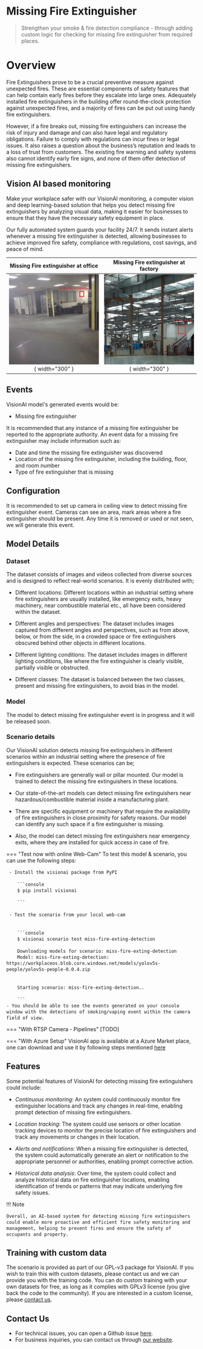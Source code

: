 # Missing Fire Extinguisher

> Strengthen your smoke & fire detection compliance - through adding custom logic for checking for missing fire extinguisher from required places.

# Overview
Fire Extinguishers prove to be a crucial preventive measure against unexpected fires. These are essential components of safety features that can help contain early fires before they escalate into large ones. Adequately installed fire extinguishers in the building offer round-the-clock protection against unexpected fires, and a majority of fires can be put out using handy fire extinguishers.

However, if a fire breaks out, missing fire extinguishers can increase the risk of injury and damage and can also have legal and regulatory obligations. Failure to comply with regulations can incur fines or legal issues. It also raises a question about the business’s reputation and leads to a loss of trust from customers. The existing fire warning and safety systems also cannot identify early fire signs, and none of them offer detection of missing fire extinguishers.


## Vision AI based monitoring

Make your workplace safer with our VisionAI monitoring, a computer vision and deep learning-based solution that helps you detect missing fire extinguishers by analyzing visual data, making it easier for businesses to ensure that they have the necessary safety equipment in place.

Our fully automated system guards your facility 24/7. It sends instant alerts whenever a missing fire extinguisher is detected, allowing businesses to achieve improved fire safety, compliance with regulations, cost savings, and peace of mind. 

Missing Fire extinguisher at office            |  Missing Fire extinguisher at factory  
    :-------------------------:|:-------------------------:
    ![Fire extinguisher](https://github.com/visionify/visionai-images/raw/main/visionai-images/missing-fire-exting.jpg "Detection of missing fire extinguisher!"){ width="300" }  |  ![Fire extinguisher](https://github.com/visionify/visionai-images/raw/main/visionai-images/missing-fire-exting2.jpg "Detection of missing fire extinguisher!"){ width="300" }

## Events

VisionAI model's generated events would be:

- Missing fire extinguisher

It is recommended that any instance of a missing fire extinguisher be reported to the appropriate authority.
An event data for a missing fire extinguisher may include information such as:

- Date and time the missing fire extinguisher was discovered
- Location of the missing fire extinguisher, including the building, floor, and room number
- Type of fire extinguisher that is missing


## Configuration

It is recommended to set up camera in ceiling view to detect missing fire extinguisher event. Cameras can see an area, mark areas where a fire extinguisher should be present. Any time it is removed or used or not seen, we will generate this event.


## Model Details

### Dataset

The dataset consists of images and videos collected from diverse sources and is designed to reflect real-world scenarios. It is evenly distributed with;
 
- Different locations: Different locations within an industrial setting where fire extinguishers are usually installed, like emergency exits, heavy machinery, near combustible material etc., all have been considered within the dataset.
 
- Different angles and perspectives: The dataset includes images captured from different angles and perspectives, such as from above, below, or from the side, in a crowded space or fire extinguishers obscured behind other objects in different locations.
 
- Different lighting conditions: The dataset includes images in different lighting conditions, like where the fire extinguisher is clearly visible, partially visible or obstructed.

- Different classes: The dataset is balanced between the two classes, present and missing fire extinguishers, to avoid bias in the model.  


### Model

The model to detect missing fire extinguisher event is in progress and it will be released soon.

### Scenario details

Our VisionAI solution detects missing fire extinguishers in different scenarios within an industrial setting where the presence of fire extinguishers is expected. These scenarios can be;

- Fire extinguishers are generally wall or pillar mounted. Our model is trained to detect the missing fire extinguishers in these locations.

- Our state-of-the-art models can detect missing fire extinguishers near hazardous/combustible material inside a manufacturing plant.

- There are specific equipment or machinery that require the availability of fire extinguishers in close proximity for safety reasons. Our model can identify any such space if a fire extinguisher is missing.

- Also, the model can detect missing fire extinguishers near emergency exits, where they are installed for quick access in case of fire.  
 


=== "Test now with online Web-Cam"
     To test this model & scenario, you can use the following steps:

     - Install the visionai package from PyPI
     
        ```console
        $ pip install visionai
        
        ```
     
     - Test the scenario from your local web-cam
     

        ```console
        $ visionai scenario test miss-fire-exting-detection

        Downloading models for scenario: miss-fire-exting-detection
        Model: miss-fire-exting-detection: https://workplaceos.blob.core.windows.net/models/yolov5s-people/yolov5s-people-0.0.4.zip
        

        Starting scenario: miss-fire-exting-detection..

        ```
    - You should be able to see the events generated on your console window with the detections of smoking/vaping event within the camera field of view.

=== "With RTSP Camera - Pipelines"
     [TODO]
 
=== "With Azure Setup"
     VisionAI app is available at a Azure Market place, one can download and use it by following steps mentioned [here](../overview/azure-managed-app.md)



## Features

Some potential features of VisionAI for detecting missing fire extinguishers could include:

- *Continuous monitoring*: An system could continuously monitor fire extinguisher locations and track any changes in real-time, enabling prompt detection of missing fire extinguishers.

- *Location tracking*: The system could use sensors or other location tracking devices to monitor the precise location of fire extinguishers and track any movements or changes in their location.

- *Alerts and notifications*: When a missing fire extinguisher is detected, the system could automatically generate an alert or notification to the appropriate personnel or authorities, enabling prompt corrective action.

- *Historical data analysis*: Over time, the system could collect and analyze historical data on fire extinguisher locations, enabling identification of trends or patterns that may indicate underlying fire safety issues.

!!! Note

    Overall, an AI-based system for detecting missing fire extinguishers could enable more proactive and efficient fire safety monitoring and management, helping to prevent fires and ensure the safety of occupants and property.

## Training with custom data

The scenario is provided as part of our GPL-v3 package for VisionAI. If you wish to train this with custom datasets, please contact us and we can provide you with the training code. You can do custom training with your own datasets for free, as long as it complies with GPLv3 license (you give back the code to the community). If you are interested in a custom license, please [contact us](../company/contact.md).


## Contact Us

- For technical issues, you can open a Github issue [here](https://github.com/visionify/visionai).
- For business inquiries, you can contact us through [our website](https://visionify.ai/contact).